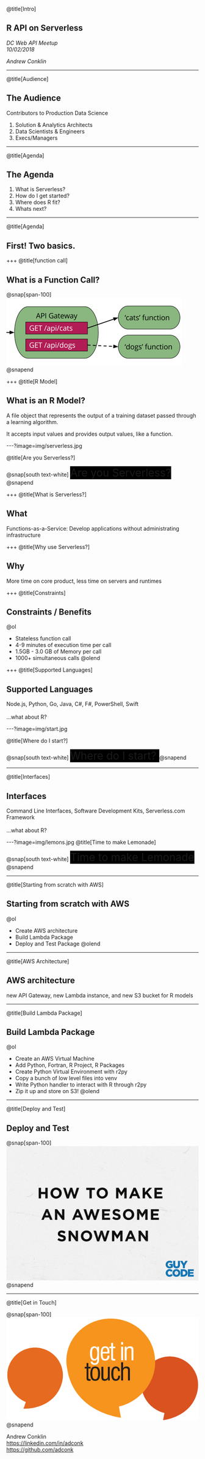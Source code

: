 @title[Intro]

## R API on Serverless  

_DC Web API Meetup_  
_10/02/2018_   

_Andrew Conklin_


---
@title[Audience]

## The Audience
Contributors to Production Data Science<br/>

<ol>
<li>Solution & Analytics Architects</li>
<li>Data Scientists & Engineers</li>
<li>Execs/Managers</li>
</ol>



---
@title[Agenda]

## The Agenda

<ol>
<li>What is Serverless?</li>
<li>How do I get started?</li>
<li>Where does R fit?</li>
<li>Whats next?</li>
</ol>

---
@title[Agenda]

## First! Two basics.

+++
@title[function call]

## What is a Function Call?

@snap[span-100]
![FUNCTIONCALL](img/function-call.png)
@snapend

+++
@title[R Model]

## What is an R Model?

A file object that represents the output of a training dataset passed through a learning algorithm.<br/>

It accepts input values and provides output values, like a function.

---?image=img/serverless.jpg

@title[Are you Serverless?]

@snap[south text-white]
<span style="background-color:black;font-size:2em;">
Are you Serverless?
</span>
@snapend

+++
@title[What is Serverless?]

## What

Functions-as-a-Service: Develop applications without administrating infrastructure  

+++
@title[Why use Serverless?]

## Why

More time on core product, less time on servers and runtimes

+++
@title[Constraints]

## Constraints / Benefits

@ol
- Stateless function call
- 4-9 minutes of execution time per call
- 1.5GB - 3.0 GB of Memory per call
- 1000+ simultaneous calls
@olend

+++
@title[Supported Languages]

## Supported Languages

Node.js, Python, Go, Java, C#, F#, PowerShell, Swift
<br/><br/>
...what about R?

---?image=img/start.jpg

@title[Where do I start?]

@snap[south text-white]
<span style="background-color:black;font-size:2em;">
Where do I start?
</span>
@snapend

---
@title[Interfaces]

## Interfaces

Command Line Interfaces, Software Development Kits, Serverless.com Framework
<br/><br/>
...what about R?

---?image=img/lemons.jpg
@title[Time to make Lemonade]

@snap[south text-white]
<span style="background-color:black;font-size:2em;">
Time to make Lemonade
</span>
@snapend

---
@title[Starting from scratch with AWS]

## Starting from scratch with AWS
@ol
- Create AWS architecture
- Build Lambda Package
- Deploy and Test Package
@olend

---
@title[AWS Architecture]

## AWS architecture

new API Gateway, new Lambda instance, and new S3 bucket for R models

---
@title[Build Lambda Package]

## Build Lambda Package

@ol
- Create an AWS Virtual Machine
- Add Python, Fortran, R Project, R Packages
- Create Python Virtual Environment with r2py
- Copy a bunch of low level files into venv
- Write Python handler to interact with R through r2py
- Zip it up and store on S3!
@olend

---
@title[Deploy and Test]

## Deploy and Test

@snap[span-100]
![Snow Man](img/snowman.gif)
@snapend

---
@title[Get in Touch]

@snap[span-100]
![Get in Touch](img/contact-1.png)
@snapend

Andrew Conklin<br/>
https://linkedin.com/in/adconk<br/>
https://github.com/adconk
